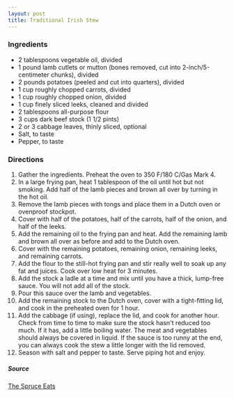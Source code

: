 ```yaml
---
layout: post
title: Traditional Irish Stew
---
```



### Ingredients

- 2 tablespoons vegetable oil, divided
- 1 pound lamb cutlets or mutton (bones removed, cut into 2-inch/5-centimeter chunks), divided
- 2 pounds potatoes (peeled and cut into quarters), divided
- 1 cup roughly chopped carrots, divided
- 1 cup roughly chopped onion, divided
- 1 cup finely sliced leeks, cleaned and divided
- 2 tablespoons all-purpose flour
- 3 cups dark beef stock (1 1/2 pints)
- 2 or 3 cabbage leaves, thinly sliced, optional
- Salt, to taste
- Pepper, to taste

### Directions
1. Gather the ingredients. Preheat the oven to 350 F/180 C/Gas Mark 4.
2. In a large frying pan, heat 1 tablespoon of the oil until hot but not smoking. Add half of the lamb pieces and brown all over by turning in the hot oil. 
3. Remove the lamb pieces with tongs and place them in a Dutch oven or ovenproof stockpot. 
4. Cover with half of the potatoes, half of the carrots, half of the onion, and half of the leeks. 
5. Add the remaining oil to the frying pan and heat. Add the remaining lamb and brown all over as before and add to the Dutch oven. 
6. Cover with the remaining potatoes, remaining onion, remaining leeks, and remaining carrots. 
7. Add the flour to the still-hot frying pan and stir really well to soak up any fat and juices. Cook over low heat for 3 minutes. 
8. Add the stock a ladle at a time and mix until you have a thick, lump-free sauce. You will not add all of the stock. 
9. Pour this sauce over the lamb and vegetables. 
10. Add the remaining stock to the Dutch oven, cover with a tight-fitting lid, and cook in the preheated oven for 1 hour. 
11. Add the cabbage (if using), replace the lid, and cook for another hour. Check from time to time to make sure the stock hasn't reduced too much. If it has, add a little boiling water. The meat and vegetables should always be covered in liquid. If the sauce is too runny at the end, you can always cook the stew a little longer with the lid removed. 
12. Season with salt and pepper to taste. Serve piping hot and enjoy. 

##### Source
[The Spruce Eats](https://www.thespruceeats.com/traditional-irish-stew-recipe-435757)